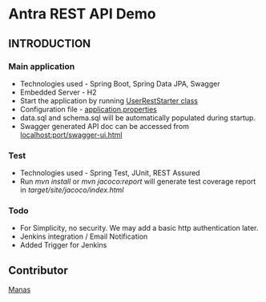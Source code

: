 # Antra REST API Demo
## INTRODUCTION
### Main application
* Technologies used - Spring Boot, Spring Data JPA, Swagger
* Embedded Server - H2
* Start the application by running [UserRestStarter class](src/main/java/com/antra/UserRestStarter.java)
* Configuration file - [application.properties](src/main/resources/application.properties)
* data.sql and schema.sql will be automatically populated during startup.
* Swagger generated API doc can be accessed from [localhost:port/swagger-ui.html](localhost:8009/swagger-ui.html)


### Test
* Technologies used - Spring Test, JUnit, REST Assured
* Run *mvn install* or *mvn jacoco:report* will generate test coverage report in _target/site/jacoco/index.html_


### Todo
* For Simplicity, no security. We may add a basic http authentication later.
* Jenkins integration / Email Notification  
* Added Trigger for Jenkins

## Contributor
[Manas](mailto:manas.gampa@antra.com)
